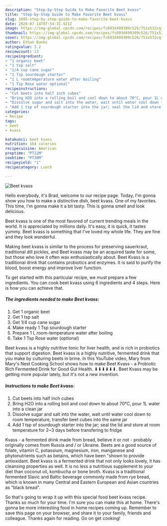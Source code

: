 ```yaml
---
description: "Step-by-Step Guide to Make Favorite Beet kvass"
title: "Step-by-Step Guide to Make Favorite Beet kvass"
slug: 1095-step-by-step-guide-to-make-favorite-beet-kvass
date: 2020-07-14T07:54:31.921Z
image: https://img-global.cpcdn.com/recipes/fc693d499309c526/751x532cq70/beet-kvass-recipe-main-photo.jpg
thumbnail: https://img-global.cpcdn.com/recipes/fc693d499309c526/751x532cq70/beet-kvass-recipe-main-photo.jpg
cover: https://img-global.cpcdn.com/recipes/fc693d499309c526/751x532cq70/beet-kvass-recipe-main-photo.jpg
author: Ethan Banks
ratingvalue: 3.2
reviewcount: 13
recipeingredient:
- "1 organic beet"
- "1 tsp salt"
- "1/4 cup cane sugar"
- "1 Tsp sourdough starter"
- "1 L roomtemperature water after boiling"
- "1 Tsp Rose water optional"
recipeinstructions:
- "Cut beets into half inch cubes"
- "Bring H2O into a rolling boil and cool down to about 70°C, pour 1L water into a clean jar"
- "Dissolve sugar and salt into the water, wait until water cool down to room temperature, transfer beet cubes into the same jar"
- "Add 1 tsp of sourdough starter into the jar; seal the lid and store at room temperature for 2~3 days before transfering to fridge"
categories:
- Recipe
tags:
- beet
- kvass

katakunci: beet kvass 
nutrition: 164 calories
recipecuisine: American
preptime: "PT12M"
cooktime: "PT30M"
recipeyield: "1"
recipecategory: Lunch

---
```



![Beet kvass](https://img-global.cpcdn.com/recipes/fc693d499309c526/751x532cq70/beet-kvass-recipe-main-photo.jpg)

Hello everybody, it's Brad, welcome to our recipe page. Today, I'm gonna show you how to make a distinctive dish, beet kvass. One of my favorites. This time, I'm gonna make it a bit tasty. This is gonna smell and look delicious.

Beet kvass is one of the most favored of current trending meals in the world. It is appreciated by millions daily. It's easy, it is quick, it tastes yummy. Beet kvass is something that I've loved my whole life. They are fine and they look wonderful.

Making beet kvass is similar to the process for preserving sauerkraut, traditional dill pickles, and Beet kvass may be an acquired taste for some, but those who love it often wax enthusiastically about. Beet Kvass is a traditional drink that contains probiotics and enzymes. It is said to purify the blood, boost energy and improve liver function.


To get started with this particular recipe, we must prepare a few ingredients. You can cook beet kvass using 6 ingredients and 4 steps. Here is how you can achieve that.

<!--inarticleads1-->

##### The ingredients needed to make Beet kvass:

1. Get 1 organic beet
1. Get 1 tsp salt
1. Get 1/4 cup cane sugar
1. Make ready 1 Tsp sourdough starter
1. Prepare 1 L room-temperature water after boiling
1. Take 1 Tsp Rose water (optional)


Beet kvass is a highly nutritive tonic for liver health, and is rich in probiotics that support digestion. Beet kvass is a highly nutritive, fermented drink that you make by culturing beets in brine. In this YouTube video, Mary from Mary&#39;s Nest Cooking School shows how to make Beet Kvass - a Probiotic Rich Fermented Drink for Good Gut Health. ⬇⬇⬇⬇⬇⬇. Beet Kvass may be getting more popular lately, but it&#39;s not a new invention. 

<!--inarticleads2-->

##### Instructions to make Beet kvass:

1. Cut beets into half inch cubes
1. Bring H2O into a rolling boil and cool down to about 70°C, pour 1L water into a clean jar
1. Dissolve sugar and salt into the water, wait until water cool down to room temperature, transfer beet cubes into the same jar
1. Add 1 tsp of sourdough starter into the jar; seal the lid and store at room temperature for 2~3 days before transfering to fridge


Kvass - a fermented drink made from bread, believe it or not - probably originally comes from Russia and / or Ukraine. Beets are a good source of folate, vitamin C, potassium, magnesium, iron, manganese and phytonutrients such as betains, which have been &#34;shown to provide antioxidant. Beet kvass is a fermented drink that not only looks lovely, it has cleansing properties as well. It is no less a nutritious supplement to your diet than coconut oil, kombucha or bone broth. Kvass is a traditional fermented Slavic and Baltic beverage commonly made from rye bread, which is known in many Central and Eastern European and Asian countries as &#34;black bread&#34;. 

So that's going to wrap it up with this special food beet kvass recipe. Thanks so much for your time. I'm sure you can make this at home. There's gonna be more interesting food in home recipes coming up. Remember to save this page on your browser, and share it to your family, friends and colleague. Thanks again for reading. Go on get cooking!
